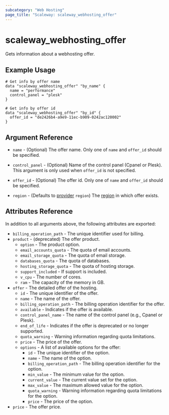 ```yaml
---
subcategory: "Web Hosting"
page_title: "Scaleway: scaleway_webhosting_offer"
---
```


# scaleway_webhosting_offer

Gets information about a webhosting offer.

## Example Usage

```hcl
# Get info by offer name
data "scaleway_webhosting_offer" "by_name" { 
  name = "performance"
  control_panel = "plesk"
}

# Get info by offer id
data "scaleway_webhosting_offer" "by_id" {
  offer_id = "de2426b4-a9e9-11ec-b909-0242ac120002"
}
```

## Argument Reference

- `name` - (Optional) The offer name. Only one of `name` and `offer_id` should be specified.

- `control_panel` - (Optional) Name of the control panel (Cpanel or Plesk). This argument is only used when `offer_id` is not specified.

- `offer_id` - (Optional) The offer id. Only one of `name` and `offer_id` should be specified.

- `region` - (Defaults to [provider](../index.md#zone) `region`) The [region](../guides/regions_and_zones.md#zones) in which offer exists.

## Attributes Reference

In addition to all arguments above, the following attributes are exported:

- `billing_operation_path` - The unique identifier used for billing.
- `product` - (deprecated) The offer product.
    - `option` - The product option.
    - `email_accounts_quota` - The quota of email accounts.
    - `email_storage_quota` - The quota of email storage.
    - `databases_quota` - The quota of databases.
    - `hosting_storage_quota` - The quota of hosting storage.
    - `support_included` - If support is included.
    - `v_cpu` - The number of cores.
    - `ram` - The capacity of the memory in GB.
- `offer` - The detailed offer of the hosting.
  - `id` - The unique identifier of the offer.
  - `name` - The name of the offer.
  - `billing_operation_path` - The billing operation identifier for the offer.
  - `available` - Indicates if the offer is available.
  - `control_panel_name` - The name of the control panel (e.g., Cpanel or Plesk).
  - `end_of_life` - Indicates if the offer is deprecated or no longer supported.
  - `quota_warning` - Warning information regarding quota limitations.
  - `price` - The price of the offer.
  - `options` - A list of available options for the offer:
    - `id` - The unique identifier of the option.
    - `name` - The name of the option.
    - `billing_operation_path` - The billing operation identifier for the option.
    - `min_value` - The minimum value for the option.
    - `current_value` - The current value set for the option.
    - `max_value` - The maximum allowed value for the option.
    - `quota_warning` - Warning information regarding quota limitations for the option.
    - `price` - The price of the option.
- `price` - The offer price.

